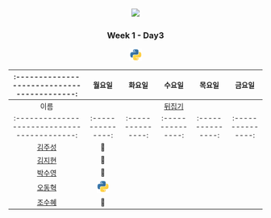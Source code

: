 <div align="center">
  <h3><img src="https://user-images.githubusercontent.com/46666296/133788774-1bba4108-db05-4d35-88ac-e355f29040a0.png"></h3>

  ### <center>**Week 1 - Day3**</center>
  <!--Python-->
  <img src="https://raw.githubusercontent.com/vscode-icons/vscode-icons/master/icons/file_type_python.svg" height="25"/>
  
  <!--문제를 풀었으면 위의 아이콘을 복사해서 붙여넣기-->
  <!--링크 삽입할 때 Forked Repo(개인 저장소)가 아닌 Remote Repo(원본 저장소) 주소를 붙여넣을 것-->
  |:------------------------------------------:|월요일|화요일|수요일|목요일|금요일|
  |:------------------------------------------:|:---------------:|:---------------:|:---------------:|:---------------:|:---------------:|
  |                    이름                    |||[뒤집기](https://www.acmicpc.net/problem/1439)|
  |:------------------------------------------:|:---------------:|:---------------:|:---------------:|:---------------:|:---------------:|
  |[김주성](https://github.com/kjs2109)| 🧠 |
  |[김지현](https://github.com/codehyunn)| 🧠 |
  |[박수영](https://github.com/nstalways)| 🧠 |
  |[오동혁](https://github.com/97DongHyeokOH)|[<img src="https://raw.githubusercontent.com/vscode-icons/vscode-icons/master/icons/file_type_python.svg" height="25"/>](./BOJ1439_오동혁.py)|
  |[조수혜](https://github.com/suhyehye)| 🧠 |
</div>
